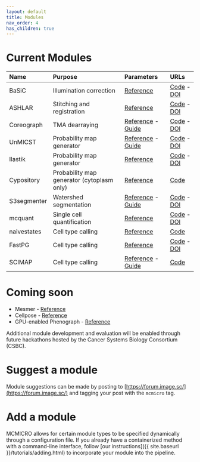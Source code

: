 ```yaml
---
layout: default
title: Modules
nav_order: 4
has_children: true
---
```


# Current Modules

| Name | Purpose | Parameters | URLs |
| :-- | :-- | :-- | :-- |
| BaSiC | Illumination correction | [Reference](https://github.com/labsyspharm/basic-illumination#running-as-a-docker-container) | [Code](https://github.com/labsyspharm/basic-illumination) - [DOI](https://doi.org/10.1038/ncomms14836) |
| ASHLAR | Stitching and registration | [Reference](https://github.com/labsyspharm/ashlar#usage) | [Code](https://github.com/labsyspharm/ashlar) - [DOI](https://doi.org/10.1101/2021.04.20.440625) |
| Coreograph | TMA dearraying | [Reference](https://github.com/HMS-IDAC/UNetCoreograph/blob/master/README.md) - [Guide](../tuning/coreograph.html) | [Code](https://github.com/HMS-IDAC/Coreograph) - [DOI](https://www.biorxiv.org/content/10.1101/2021.03.15.435473) |
| UnMICST | Probability map generator | [Reference](../documentation/parameter-reference.html#arguments-to-unmicst--unmicst-opts) - [Guide](../tuning/unmicst.html) | [Code](https://github.com/HMS-IDAC/UnMicst) - [DOI](https://doi.org/10.1101/2021.04.02.438285) |
| Ilastik | Probability map generator | [Reference](../documentation/parameter-reference.html#arguments-to-ilastik--ilastik-opts) | [Code](https://github.com/labsyspharm/mcmicro-ilastik) - [DOI](https://doi.org/10.1038/s41592-019-0582-9) |
| Cypository | Probability map generator (cytoplasm only) | [Reference](https://github.com/HMS-IDAC/Cypository#cypository---pytorch-mask-rcnn-for-cell-segmentation) | [Code](https://github.com/HMS-IDAC/Cypository) |
| S3segmenter | Watershed segmentation | [Reference](../documentation/parameter-reference.html#arguments-to-s3segmenter--s3seg-opts) - [Guide](../tuning/s3seg.html) | [Code](https://github.com/HMS-IDAC/S3segmenter) - [DOI](https://www.biorxiv.org/content/10.1101/2021.03.15.435473) |
| mcquant | Single cell quantification | [Reference](https://github.com/labsyspharm/quantification#single-cell-quantification) | [Code](https://github.com/labsyspharm/quantification) - [DOI](https://www.biorxiv.org/content/10.1101/2021.03.15.435473) |
| naivestates | Cell type calling | [Reference](https://github.com/labsyspharm/naivestates#basic-usage) | [Code](https://github.com/labsyspharm/naivestates) |
| FastPG | Cell type calling | [Reference](https://github.com/labsyspharm/celluster#parameter-reference) | [Code](https://github.com/labsyspharm/celluster) - [DOI](https://www.biorxiv.org/content/10.1101/2020.06.19.159749v2) |
| SCIMAP | Cell type calling | [Reference](https://scimap.xyz) - [Guide](https://scimap.xyz/tutorials/1-scimap-tutorial-getting-started.html) | [Code](https://github.com/ajitjohnson/scimap/) |

# Coming soon

* Mesmer - [Reference](https://doi.org/10.1101/2021.03.01.431313)
* Cellpose - [Reference](https://www.nature.com/articles/s41592-020-01018-x)
* GPU-enabled Phenograph - [Reference](https://doi.org/10.1016/j.cell.2015.05.047)

Additional module development and evaluation will be enabled through future hackathons hosted by the Cancer Systems Biology Consortium (CSBC).

# Suggest a module

Module suggestions can be made by posting to [https://forum.image.sc/](https://forum.image.sc/) and tagging your post with the `mcmicro` tag.

# Add a module

MCMICRO allows for certain module types to be specified dynamically through a configuration file. If you already have a containerized method with a command-line interface, follow [our instructions]({{ site.baseurl }}/tutorials/adding.html) to incorporate your module into the pipeline.

